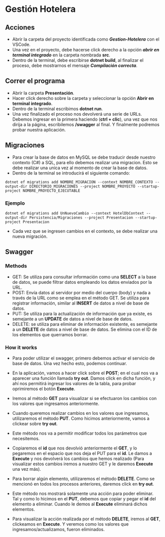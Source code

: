 # Gestión Hotelera

## Acciones 
- Abrir la carpeta del proyecto identificada como _**Gestion-Hotelera**_ con el VSCode. 
- Una vez en el proyecto, debe hacerse click derecho a la opción _**abrir en terminal integrado**_ en la carpeta nombrada **src**. 
- Dentro de la terminal, debe escribirse **dotnet build**, al finalizar el proceso, debe mostrarnos el mensaje _**Compilación correcta**_. 

## Correr el programa
- Abrir la carpeta **Presentación**.
- Hacer click derecho sobre la carpeta y seleccionar la opción **Abrir en terminal integrado**. 
- Dentro de la terminal escribimos **dotnet run**. 
- Una vez finalizado el proceso nos devolverá una serie de URLs. Debemos ingresar en la primera haciendo (**ctrl + clic**), una vez que nos dirija a la página, escribilemos **/swagger** al final. Y finalmente podremos probar nuestra aplicación. 

## Migraciones 
- Para crear la base de datos en MySQL se debe traducir desde nuestro contexto (C#) a SQL, para ello debemos realizar una migracion. Esto se debe realizar una unica vez al momento de crear la base de datos.
- Dentro de la terminal se introducirá el siguiente comando: 

```
dotnet ef migrations add NOMBRE_MIGRACION --context NOMBRE_CONTEXTO --output-dir DIRECTORIO_MIGRACIONES --project NOMBRE_PROYECTO --startup-project NOMBRE_PROYECTO_EJECUTABLE
```
### Ejemplo 
```
dotnet ef migrations add UnNuevoCambio --context HotelDbContext --output-dir Persistencia/Migraciones --project Presentacion --startup-project Presentacion
```
- Cada vez que se ingresen cambios en el contexto, se debe realizar una nueva migración. 

## Swagger
### Methods 
- GET: Se utiliza para consultar información como una **SELECT** a la base de datos, se puede filtrar datos empleando los datos enviados por la URL.
- POST: Envía datos al servidor por medio del cuerpo (body) y nada a través de la URL como se emplea en el método GET. Se utiliza para registrar información, similar al **INSERT** de datos a nivel de base de datos.
- PUT: Se utiliza para la actualización de información que ya existe, es semejante a un **UPDATE** de datos a nivel de base de datos. 
- DELETE: se utiliza para eliminar de información existente, es semejante a un **DELETE** de datos a nivel de base de datos. Se elimina con el ID de los elementos que querramos borrar. 

### How it works   
- Para poder utilizar el swagger, primero debemos activar el servicio de base de datos. Una vez hecho esto, podemos continuar. 
- En la aplicación, vamos a hacer click sobre el **POST**; en el cual nos va a aparecer una función llamada **try out**. Damos click en dicha función, y ahí nos permitirá ingresar los valores de la tabla, para probar oprimiremos el botón **Execute**. 
- Iremos al método **GET** para visualizar si se efectuaron los cambios con los valores que ingresamos anteriormente. 

- Cuando queremos realizar cambios en los valores que ingresamos, utilizaremos el método **PUT**. Como hicimos anteriormente, vamos a clickear sobre **try out**. 
- Este método nos va a permitir modificar todos los parámetros que necesitemos.
- Copiaremos el **id** que nos devolvió anteriormente el **GET**, y lo pegaremos en el espacio que nos deja el PUT para el **id**. Le damos a **Execute** y nos devolverá los cambios que hemos realizado (Para visualizar estos cambios iremos a nuestro GET y le daremos **Execute** una vez más). 

- Para borrar algún elemento, utilizaremos el método **DELETE**. Como se mencionó en todos los procesos anteriores, daremos click en **try out**. 
- Este método nos mostrará solamente una acción para poder eliminar. Tal y como lo hicimos en el **PUT**, debemos que copiar y pegar el **id** del elemento a eliminar.   Cuando le demos al **Execute** eliminará dichos elementos. 
- Para visualizar la acción realizada por el método **DELETE**, iremos al **GET**, clickeamos en **Execute**. Y veremos como los valores que ingresamos/actualizamos, fueron eliminados. 
